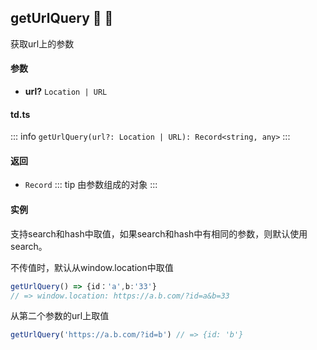 ## getUrlQuery :tada: :100: 
获取url上的参数
#### 参数 
- **url?** `Location | URL`  
#### td.ts
::: info
`getUrlQuery(url?: Location | URL): Record<string, any>`
:::
#### 返回 
- `Record` 
::: tip
由参数组成的对象
:::
#### 实例 
支持search和hash中取值，如果search和hash中有相同的参数，则默认使用search。

不传值时，默认从window.location中取值


```ts
getUrlQuery() => {id：'a',b:'33'}
// => window.location: https://a.b.com/?id=a&b=33
```
从第二个参数的url上取值


```ts
getUrlQuery('https://a.b.com/?id=b') // => {id: 'b'}
```
